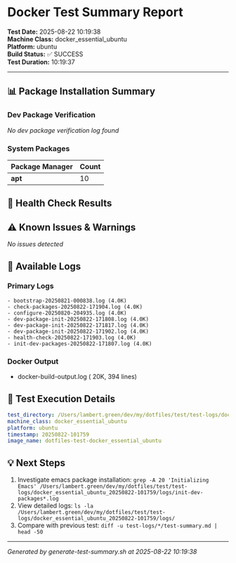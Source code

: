# Docker Test Summary Report

**Test Date:** 2025-08-22 10:19:38  
**Machine Class:** docker_essential_ubuntu  
**Platform:** ubuntu  
**Build Status:** ✅ SUCCESS  
**Test Duration:** 10:19:37

---

## 📊 Package Installation Summary

### Dev Package Verification

*No dev package verification log found*

### System Packages

| Package Manager | Count |
|-----------------|-------|
| **apt** | 10 |

## 🏥 Health Check Results

## ⚠️ Known Issues & Warnings

*No issues detected*

## 📁 Available Logs

### Primary Logs
```
- bootstrap-20250821-000838.log (4.0K)
- check-packages-20250822-171904.log (4.0K)
- configure-20250820-204935.log (4.0K)
- dev-package-init-20250822-171808.log (4.0K)
- dev-package-init-20250822-171817.log (4.0K)
- dev-package-init-20250822-171902.log (4.0K)
- health-check-20250822-171903.log (4.0K)
- init-dev-packages-20250822-171807.log (4.0K)
```

### Docker Output
- docker-build-output.log ( 20K, 394 lines)

## 🔧 Test Execution Details

```yaml
test_directory: /Users/lambert.green/dev/my/dotfiles/test/test-logs/docker_essential_ubuntu_20250822-101759
machine_class: docker_essential_ubuntu
platform: ubuntu
timestamp: 20250822-101759
image_name: dotfiles-test-docker_essential_ubuntu
```

## 💡 Next Steps

1. Investigate emacs package installation: `grep -A 20 'Initializing Emacs' /Users/lambert.green/dev/my/dotfiles/test/test-logs/docker_essential_ubuntu_20250822-101759/logs/init-dev-packages*.log`
2. View detailed logs: `ls -la /Users/lambert.green/dev/my/dotfiles/test/test-logs/docker_essential_ubuntu_20250822-101759/logs/`
3. Compare with previous test: `diff -u test-logs/*/test-summary.md | head -50`

---
*Generated by generate-test-summary.sh at 2025-08-22 10:19:38*
